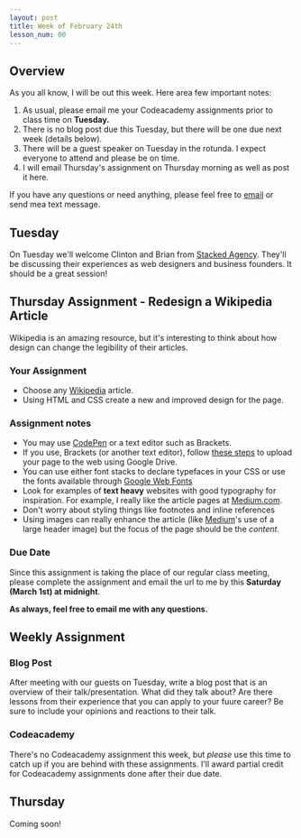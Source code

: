 ```yaml
---
layout: post
title: Week of February 24th
lesson_num: 00
---
```


## Overview

As you all know, I will be out this week. Here area  few important notes:

1. As usual, please email me your Codeacademy assignments prior to class time on **Tuesday.**
2. There is no blog post due this Tuesday, but there will be one due next week (details below).
3. There will be a guest speaker on Tuesday in the rotunda. I expect everyone to attend and please be on time.
4. I will email Thursday's assignment on Thursday morning as well as post it here.

If you have any questions or need anything, please feel free to [email](mailto:adam.scott@uconn.edu) or send mea  text message.

## Tuesday

On Tuesday we'll welcome Clinton and Brian from [Stacked Agency](http://www.stackedagency.com/). They'll be discussing their experiences as web designers and business founders. It should be a great session!


## Thursday Assignment  - Redesign a Wikipedia Article

Wikipedia is an amazing resource, but it's interesting to think about how design can change the legibility of their articles.

### Your Assignment

- Choose any [Wikipedia](http://en.wikipedia.org/wiki/Main_Page) article.
- Using HTML and CSS create a new and improved design for the page.

### Assignment notes

- You may use [CodePen](http://codepen.io/) or a text editor such as Brackets.
- If you use, Brackets (or another text editor), follow [these steps](https://support.google.com/drive/answer/2881970?hl=en) to upload your page to the web using Google Drive.
- You can use either font stacks to declare typefaces in your CSS or use the fonts available through [Google Web Fonts](https://www.google.com/fonts)
- Look for examples of **text heavy** websites with good typography for inspiration. For example, I really like the article pages at [Medium.com](https://medium.com/).
- Don't worry about styling things like footnotes and inline references
- Using images can really enhance the article (like [Medium](https://medium.com/)'s use of a large header image) but the focus of the page should be the *content*.

### Due Date

Since this assignment is taking the place of our regular class meeting, please complete the assignment and email the url to me by this **Saturday (March 1st) at midnight**.

**As always, feel free to email me with any questions.**


## Weekly Assignment

### Blog Post

After meeting with our guests on Tuesday, write a blog post that is an overview of their talk/presentation. What did they talk about? Are there lessons from their experience that you can apply to your fuure career? Be sure to include your opinions and reactions to their talk.

### Codeacademy

There's no Codeacademy assignment this week, but *please* use this time to catch up if you are behind with these assignments. I'll award partial credit for Codeacademy assignments done after their due date.

## Thursday

Coming soon!
